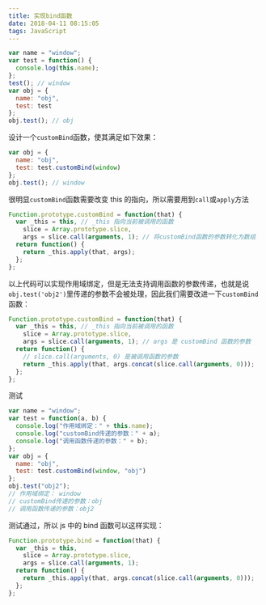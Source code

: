 ```yaml
---
title: 实现bind函数
date: 2018-04-11 08:15:05
tags: JavaScript
---
```


```js
var name = "window";
var test = function() {
  console.log(this.name);
};
test(); // window
var obj = {
  name: "obj",
  test: test
};
obj.test(); // obj
```

设计一个`customBind`函数，使其满足如下效果：

```js
var obj = {
  name: "obj",
  test: test.customBind(window)
};
obj.test(); // window
```

<!-- more	 -->

很明显`customBind`函数需要改变 this 的指向，所以需要用到`call`或`apply`方法

```js
Function.prototype.customBind = function(that) {
  var _this = this, // _this 指向当前被调用的函数
    slice = Array.prototype.slice,
    args = slice.call(arguments, 1); // 将customBind函数的参数转化为数组
  return function() {
    return _this.apply(that, args);
  };
};
```

以上代码可以实现作用域绑定，但是无法支持调用函数的参数传递，也就是说`obj.test('obj2')`里传递的参数不会被处理，因此我们需要改进一下`customBind`函数：

```js
Function.prototype.customBind = function(that) {
  var _this = this, // _this 指向当前被调用的函数
    slice = Array.prototype.slice,
    args = slice.call(arguments, 1); // args 是 customBind 函数的参数
  return function() {
    // slice.call(arguments, 0) 是被调用函数的参数
    return _this.apply(that, args.concat(slice.call(arguments, 0)));
  };
};
```

测试

```js
var name = "window";
var test = function(a, b) {
  console.log("作用域绑定：" + this.name);
  console.log("customBind传递的参数：" + a);
  console.log("调用函数传递的参数：" + b);
};
var obj = {
  name: "obj",
  test: test.customBind(window, "obj")
};
obj.test("obj2");
// 作用域绑定： window
// customBind传递的参数：obj
// 调用函数传递的参数：obj2
```

测试通过，所以 js 中的 bind 函数可以这样实现：

```js
Function.prototype.bind = function(that) {
  var _this = this,
    slice = Array.prototype.slice,
    args = slice.call(arguments, 1);
  return function() {
    return _this.apply(that, args.concat(slice.call(arguments, 0)));
  };
};
```
